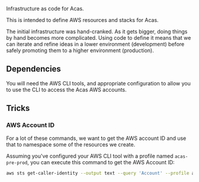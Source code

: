 Infrastructure as code for Acas.

This is intended to define AWS resources and stacks for Acas.

The initial infrastructure was hand-cranked. As it gets bigger,
doing things by hand becomes more complicated. Using code to define it
means that we can iterate and refine ideas in a lower environment
(development) before safely promoting them to a higher environment
(production).

## Dependencies

You will need the AWS CLI tools, and appropriate configuration to allow
you to use the CLI to access the Acas AWS accounts.

## Tricks

### AWS Account ID

For a lot of these commands, we want to get the AWS account ID and use
that to namespace some of the resources we create.

Assuming you've configured your AWS CLI tool with a profile named
`acas-pre-prod`, you can execute this command to get the AWS Account ID:

```sh
aws sts get-caller-identity --output text --query 'Account' --profile acas-pre-prod
```
